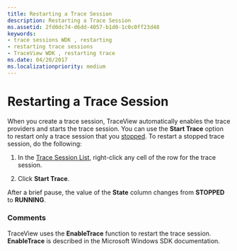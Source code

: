 ```yaml
---
title: Restarting a Trace Session
description: Restarting a Trace Session
ms.assetid: 2fd0dc74-d6dd-4057-b1d0-1c0c0ff23d48
keywords:
- trace sessions WDK , restarting
- restarting trace sessions
- TraceView WDK , restarting trace
ms.date: 04/20/2017
ms.localizationpriority: medium
---
```


# Restarting a Trace Session


When you create a trace session, TraceView automatically enables the trace providers and starts the trace session. You can use the **Start Trace** option to restart only a trace session that you [stopped](stopping-a-trace-session.md). To restart a stopped trace session, do the following:

1.  In the [Trace Session List](trace-session-list.md), right-click any cell of the row for the trace session.

2.  Click **Start Trace**.

After a brief pause, the value of the **State** column changes from **STOPPED** to **RUNNING**.

### <span id="comments"></span><span id="COMMENTS"></span>Comments

TraceView uses the **EnableTrace** function to restart the trace session. **EnableTrace** is described in the Microsoft Windows SDK documentation.

 

 





